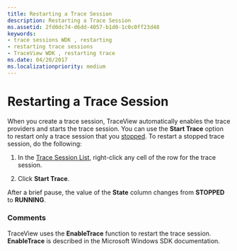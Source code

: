 ```yaml
---
title: Restarting a Trace Session
description: Restarting a Trace Session
ms.assetid: 2fd0dc74-d6dd-4057-b1d0-1c0c0ff23d48
keywords:
- trace sessions WDK , restarting
- restarting trace sessions
- TraceView WDK , restarting trace
ms.date: 04/20/2017
ms.localizationpriority: medium
---
```


# Restarting a Trace Session


When you create a trace session, TraceView automatically enables the trace providers and starts the trace session. You can use the **Start Trace** option to restart only a trace session that you [stopped](stopping-a-trace-session.md). To restart a stopped trace session, do the following:

1.  In the [Trace Session List](trace-session-list.md), right-click any cell of the row for the trace session.

2.  Click **Start Trace**.

After a brief pause, the value of the **State** column changes from **STOPPED** to **RUNNING**.

### <span id="comments"></span><span id="COMMENTS"></span>Comments

TraceView uses the **EnableTrace** function to restart the trace session. **EnableTrace** is described in the Microsoft Windows SDK documentation.

 

 





